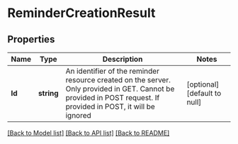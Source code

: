 # ReminderCreationResult

## Properties
Name | Type | Description | Notes
------------ | ------------- | ------------- | -------------
**Id** | **string** | An identifier of the reminder resource created on the server. Only provided in GET. Cannot be provided in POST request. If provided in POST, it will be ignored | [optional] [default to null]

[[Back to Model list]](../README.md#documentation-for-models) [[Back to API list]](../README.md#documentation-for-api-endpoints) [[Back to README]](../README.md)


